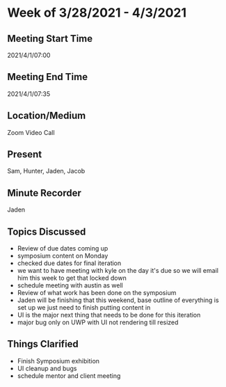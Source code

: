 # Week of 3/28/2021 - 4/3/2021

## Meeting Start Time
2021/4/1/07:00

## Meeting End Time
2021/4/1/07:35
## Location/Medium
Zoom Video Call

## Present
Sam, Hunter, Jaden, Jacob

## Minute Recorder
Jaden


## Topics Discussed
- Review of due dates coming up
 - symposium content on Monday
 - checked due dates for final iteration
  - we want to have meeting with kyle on the day it's due so we will email him this week to get that locked down
  - schedule meeting with austin as well
- Review of what work has been done on the symposium
 - Jaden will be finishing that this weekend, base outline of everything is set up we just need to finish putting content in
- UI is the major next thing that needs to be done for this iteration
 - major bug only on UWP with UI not rendering till resized


## Things Clarified
- Finish Symposium exhibition
- UI cleanup and bugs 
- schedule mentor and client meeting
